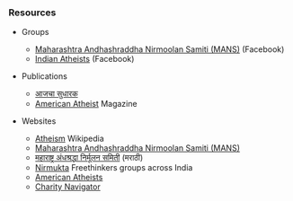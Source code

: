 ### Resources

* Groups
	* [Maharashtra Andhashraddha Nirmoolan Samiti (MANS)](https://www.facebook.com/MaharashtraANiS/) (Facebook)
	* [Indian Atheists](https://www.facebook.com/IndianAtheists/) (Facebook)

* Publications
	* [आजचा सुधारक](https://www.sudharak.in/)
	* [American Atheist](https://www.atheists.org/magazine/) Magazine

* Websites
	* [Atheism](https://en.wikipedia.org/wiki/Atheism) Wikipedia
	* [Maharashtra Andhashraddha Nirmoolan Samiti (MANS)](http://antisuperstition.org/)
	* [महाराष्ट्र अंधश्रद्धा निर्मूलन समिती](http://marathi.antisuperstition.org/) (मराठी)
	* [Nirmukta](http://nirmukta.com/nirmukta-regional-groups/) Freethinkers groups across India
	* [American Atheists](https://www.atheists.org/)
	* [Charity Navigator](https://www.charitynavigator.org/)
	
	
	
	
